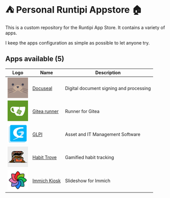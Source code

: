 # ⛺ Personal Runtipi Appstore 🏠
This is a custom repository for the Runtipi App Store.
It contains a variety of apps.

I keep the apps configuration as simple as possible to let anyone try.

## Apps available (5)

| Logo                                                                     | Name                                                         | Description                                  |
| :----------------------------------------------------------------------: | ------------------------------------------------------------ | -------------------------------------------- |
| <img src="apps/docuseal/metadata/logo.jpg" width="64" height="64">       | [Docuseal](https://github.com/docusealco/docuseal)           | Digital document signing and processing      |
| <img src="apps/gitea-runner/metadata/logo.jpg" width="64" height="64">   | [Gitea runner](https://gitea.com/gitea/act_runner)           | Runner for Gitea                             |
| <img src="apps/glpi/metadata/logo.jpg" width="64" height="64">           | [GLPI](https://github.com/glpi-project/glpi)                 | Asset and IT Management Software             |
| <img src="apps/habittrove/metadata/logo.jpg" width="64" height="64">     | [Habit Trove](https://github.com/dohsimpson/HabitTrove)      | Gamified habit tracking                      |
| <img src="apps/immich-kiosk/metadata/logo.jpg" width="64" height="64">   | [Immich Kiosk](https://github.com/damongolding/immich-kiosk) | Slideshow for Immich                         |
